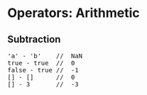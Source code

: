 # Operators: Arithmetic
## Subtraction

<pre class="code javascript" >
'a' - 'b'    //  NaN
true - true  //  0
false - true //  -1
[] - []      //  0
[] - 3       //  -3
</pre>